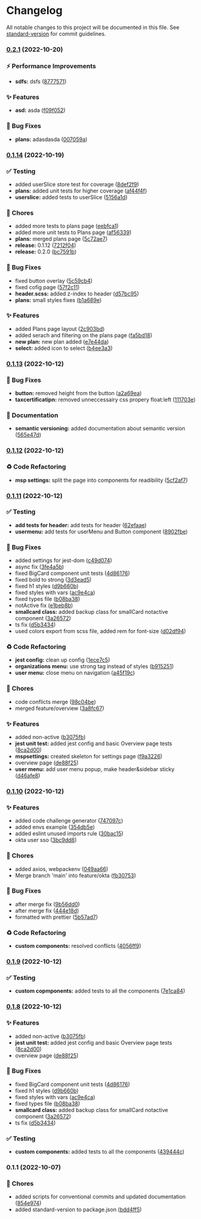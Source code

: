 # Changelog

All notable changes to this project will be documented in this file. See [standard-version](https://github.com/conventional-changelog/standard-version) for commit guidelines.

### [0.2.1](https://github.com/ivankraev/msb-ui/compare/v0.1.3...v0.2.1) (2022-10-20)


### ⚡️ Performance Improvements

* **sdfs:** dsfs ([8777571](https://github.com/ivankraev/msb-ui/commit/87775716605ceaaf05c94784fcdb29bdb8e41dbe))


### ✨ Features

* **asd:** asda ([f09f052](https://github.com/ivankraev/msb-ui/commit/f09f0526528e48300a43c522ec773625649871a2))


### 🐛 Bug Fixes

* **plans:** adasdasda ([007059a](https://github.com/ivankraev/msb-ui/commit/007059a20f16558839e940c04ecae949ffe21c95))

### [0.1.14](https://mstfs.softserveinc.com/tfs/Cisco/MSP/_git/UI/compare/v0.1.17...v0.1.14) (2022-10-19)


### ✅ Testing

* added userSlice store test for coverage ([8def2f9](https://mstfs.softserveinc.com/tfs/Cisco/MSP/_git/UI/commit/8def2f97b3df62af36d2432440749c8be3306797))
* **plans:** added unit tests for higher coverage ([af44f4f](https://mstfs.softserveinc.com/tfs/Cisco/MSP/_git/UI/commit/af44f4f54d7c4dccb1a3912880074b7a39c4e440))
* **userslice:** added tests to userSlice ([5156a1d](https://mstfs.softserveinc.com/tfs/Cisco/MSP/_git/UI/commit/5156a1d453587d7b750b222a3f028306ba9b8610))


### 🚚 Chores

* added more tests to plans page ([eebfca1](https://mstfs.softserveinc.com/tfs/Cisco/MSP/_git/UI/commit/eebfca1804dc6c2cd85ba07b8c3cfae384690a37))
* added more unit tests to Plans page ([af56339](https://mstfs.softserveinc.com/tfs/Cisco/MSP/_git/UI/commit/af56339252da33ec595b0b8149fa6bb6c3845e6c))
* **plans:** merged plans page ([5c72ae7](https://mstfs.softserveinc.com/tfs/Cisco/MSP/_git/UI/commit/5c72ae7cf16de6643e2dfdc5d8f02ee34e4ef706))
* **release:** 0.1.12 ([7212f04](https://mstfs.softserveinc.com/tfs/Cisco/MSP/_git/UI/commit/7212f045c83f91d2930321fda88cfec1b390ca09))
* **release:** 0.2.0 ([bc7591b](https://mstfs.softserveinc.com/tfs/Cisco/MSP/_git/UI/commit/bc7591b8cb8e8e20f4295a852c9e6888db2cc3db))


### 🐛 Bug Fixes

* fixed button overlay ([5c59cb4](https://mstfs.softserveinc.com/tfs/Cisco/MSP/_git/UI/commit/5c59cb4f763f6f09890c1e03e874adc786b23404))
* fixed cofig page ([57f2c11](https://mstfs.softserveinc.com/tfs/Cisco/MSP/_git/UI/commit/57f2c112a44bd40a8e69d7611829d4a9841e4a94))
* **header.scss:** added z-index to header ([d57bc95](https://mstfs.softserveinc.com/tfs/Cisco/MSP/_git/UI/commit/d57bc95374a3ae676012380177b19be8046b5f63))
* **plans:** small styles fixes ([b1a689e](https://mstfs.softserveinc.com/tfs/Cisco/MSP/_git/UI/commit/b1a689efd08c45bf2d5d1668a9f8578fc5bb9851))


### ✨ Features

* added Plans page layout ([2c903bd](https://mstfs.softserveinc.com/tfs/Cisco/MSP/_git/UI/commit/2c903bd399ed4c9f87485304bd7c8942367c2530))
* added serach and filtering on the plans page ([fa5bd18](https://mstfs.softserveinc.com/tfs/Cisco/MSP/_git/UI/commit/fa5bd18b7216b9bbc8f8ff4f80ad191105d7c924))
* **new plan:** new plan added ([e7e44da](https://mstfs.softserveinc.com/tfs/Cisco/MSP/_git/UI/commit/e7e44da33d98a65b652cd829a53b014a387acab2))
* **select:** added icon to select ([b4ee3a3](https://mstfs.softserveinc.com/tfs/Cisco/MSP/_git/UI/commit/b4ee3a3a24cfe27b35383fcd96ee6e4b52055dbd))

### [0.1.13](https://mstfs.softserveinc.com/tfs/Cisco/MSP/_git/UI/compare/v0.1.12...v0.1.13) (2022-10-12)


### 🐛 Bug Fixes

* **button:** removed height from the button ([a2a69ea](https://mstfs.softserveinc.com/tfs/Cisco/MSP/_git/UI/commit/a2a69ea2a5531f6bfd05e8c1c3d85a95abaaf4dc))
* **taxcertificatipn:** removed unneccessairy css propery float:left ([111703e](https://mstfs.softserveinc.com/tfs/Cisco/MSP/_git/UI/commit/111703ea017bafd5fb04c3ce601eb5122f410571))


### 📝 Documentation

* **semantic versioning:** added documentation about semantic version ([565e47d](https://mstfs.softserveinc.com/tfs/Cisco/MSP/_git/UI/commit/565e47d68dc75be1722e7bc885f562b83629ad60))

### [0.1.12](https://mstfs.softserveinc.com/tfs/Cisco/MSP/_git/UI/compare/v0.1.11...v0.1.12) (2022-10-12)


### ♻️ Code Refactoring

* **msp settings:** split the page into components for readibility ([5cf2af7](https://mstfs.softserveinc.com/tfs/Cisco/MSP/_git/UI/commit/5cf2af72b46343f4981ec73aaf2cd95731d87373))

### [0.1.11](https://mstfs.softserveinc.com/tfs/Cisco/MSP/_git/UI/compare/v0.1.10...v0.1.11) (2022-10-12)


### ✅ Testing

* **add tests for header:** add tests for header ([62efaae](https://mstfs.softserveinc.com/tfs/Cisco/MSP/_git/UI/commit/62efaaecaf39c9d663d65282959a5a93a374aefa))
* **usermenu:** add tests for userMenu and Button component ([8902fbe](https://mstfs.softserveinc.com/tfs/Cisco/MSP/_git/UI/commit/8902fbe008a55ab3d5a3094f507635937de9345c))


### 🐛 Bug Fixes

* added settings for jest-dom ([c49d074](https://mstfs.softserveinc.com/tfs/Cisco/MSP/_git/UI/commit/c49d0740d88b0aae7a1a214b3fc585bce5f4c85c))
* async fix ([3fe4a5b](https://mstfs.softserveinc.com/tfs/Cisco/MSP/_git/UI/commit/3fe4a5bdaa4faf66816bccc1082d0cf4ac6cf06a))
* fixed BigCard component unit tests ([4d86176](https://mstfs.softserveinc.com/tfs/Cisco/MSP/_git/UI/commit/4d861762f3599dc06b1d7f0741a17cb61cb3c59c))
* fixed bold to strong ([3d3ead5](https://mstfs.softserveinc.com/tfs/Cisco/MSP/_git/UI/commit/3d3ead5083bc1f52c0e81f66e5555cf2daffd647))
* fixed h1 styles ([d9b660b](https://mstfs.softserveinc.com/tfs/Cisco/MSP/_git/UI/commit/d9b660b3aca6fd9e67365d1ee140e44ddf407829))
* fixed styles with vars ([ac9e4ca](https://mstfs.softserveinc.com/tfs/Cisco/MSP/_git/UI/commit/ac9e4ca0b10d7515b5181ab259619640574aa768))
* fixed types file ([b08ba38](https://mstfs.softserveinc.com/tfs/Cisco/MSP/_git/UI/commit/b08ba385e63f4336551eb005b375089925f40d14))
* notActive fix ([e1beb8b](https://mstfs.softserveinc.com/tfs/Cisco/MSP/_git/UI/commit/e1beb8b778e3865d37f59acbb6a6d044347d57de))
* **smallcard class:** added backup class for smallCard notactive component ([3a26572](https://mstfs.softserveinc.com/tfs/Cisco/MSP/_git/UI/commit/3a2657212762b688ac1677ad38647bf0113baf66))
* ts fix ([d5b3434](https://mstfs.softserveinc.com/tfs/Cisco/MSP/_git/UI/commit/d5b34344bd88b5fec9e90ac91d6fcb74ebf4333e))
* used colors export from scss file, added rem for font-size ([d02df94](https://mstfs.softserveinc.com/tfs/Cisco/MSP/_git/UI/commit/d02df94d8eec9870015497f440bd8e953ad3019a))


### ♻️ Code Refactoring

* **jest config:** clean up config ([1ece7c5](https://mstfs.softserveinc.com/tfs/Cisco/MSP/_git/UI/commit/1ece7c54ff37af9ddfc0040a9380c6431ec218aa))
* **organizations menu:** use strong tag instead of styles ([b915251](https://mstfs.softserveinc.com/tfs/Cisco/MSP/_git/UI/commit/b9152513b9b0a7259ef205d4b206c1fe2b8fd84c))
* **user menu:** close menu on navigation ([a45f19c](https://mstfs.softserveinc.com/tfs/Cisco/MSP/_git/UI/commit/a45f19c9182b4876bb14390059a344b6c8dd0556))


### 🚚 Chores

* code conflicts merge ([98c04be](https://mstfs.softserveinc.com/tfs/Cisco/MSP/_git/UI/commit/98c04be62e22270aaadf05778aa8b9336d2d70db))
* merged feature/overview ([3a8fc67](https://mstfs.softserveinc.com/tfs/Cisco/MSP/_git/UI/commit/3a8fc679eb98e7e5a8b6228a4f6d916f43fafc3a))


### ✨ Features

* added non-active ([b3075fb](https://mstfs.softserveinc.com/tfs/Cisco/MSP/_git/UI/commit/b3075fbd50d4427d96f41568d8a467ce5f713fcb))
* **jest unit test:** added jest config and basic Overview page tests ([8ca2d00](https://mstfs.softserveinc.com/tfs/Cisco/MSP/_git/UI/commit/8ca2d00a31dbd98317496fb48dbaf3bf235b86ac))
* **mspsettings:** created skeleton for settings page ([f9a3226](https://mstfs.softserveinc.com/tfs/Cisco/MSP/_git/UI/commit/f9a3226d5026ddcf9cbe324ef2e4a61c2e29252d))
* overview page ([de88f25](https://mstfs.softserveinc.com/tfs/Cisco/MSP/_git/UI/commit/de88f25c47ce06a5759b2838047d3815f4a7f95d))
* **user menu:** add user menu popup, make header&sidebar sticky ([d46afe8](https://mstfs.softserveinc.com/tfs/Cisco/MSP/_git/UI/commit/d46afe8254c2628eff58e66b5320f41f0731adfd))

### [0.1.10](https://mstfs.softserveinc.com/tfs/Cisco/MSP/_git/UI/compare/v0.1.9...v0.1.10) (2022-10-12)


### ✨ Features

* added code challenge generator ([747097c](https://mstfs.softserveinc.com/tfs/Cisco/MSP/_git/UI/commit/747097cd0f402f3aaf8072589bfb8d3508331923))
* added envs example ([354db5e](https://mstfs.softserveinc.com/tfs/Cisco/MSP/_git/UI/commit/354db5e69cf5439eba7731ceaff8efe942b0b40f))
* added eslint unused imports rule ([30bac15](https://mstfs.softserveinc.com/tfs/Cisco/MSP/_git/UI/commit/30bac159e8f99b19d4d393e018af741c918782fa))
* okta user sso ([3bc9dd8](https://mstfs.softserveinc.com/tfs/Cisco/MSP/_git/UI/commit/3bc9dd8e930a3b30dd331230274a37eaa6bc10f7))


### 🚚 Chores

* added axios, webpackenv ([049aa66](https://mstfs.softserveinc.com/tfs/Cisco/MSP/_git/UI/commit/049aa66e047443135c5fed78076c04fbe75c243f))
* Merge branch 'main' into feature/okta ([fb30753](https://mstfs.softserveinc.com/tfs/Cisco/MSP/_git/UI/commit/fb30753cb30805d9fff3e52287c7c1b63291de3d))


### 🐛 Bug Fixes

* after merge fix ([9b56dd0](https://mstfs.softserveinc.com/tfs/Cisco/MSP/_git/UI/commit/9b56dd0a66693038bd687d84ef842df62c49bd77))
* after merge fix ([444e18d](https://mstfs.softserveinc.com/tfs/Cisco/MSP/_git/UI/commit/444e18d2cc451fe049ef73bb2d5b8fba131e0837))
* formatted with prettier ([5b57ad7](https://mstfs.softserveinc.com/tfs/Cisco/MSP/_git/UI/commit/5b57ad7d5b147e85c0fc010084e0aea07443619b))


### ♻️ Code Refactoring

* **custom components:** resolved conflicts ([4056ff9](https://mstfs.softserveinc.com/tfs/Cisco/MSP/_git/UI/commit/4056ff9333274895343085b9d616a5ae6a6832bf))

### [0.1.9](https://mstfs.softserveinc.com/tfs/Cisco/MSP/_git/UI/compare/v0.1.7...v0.1.9) (2022-10-12)


### ✅ Testing

* **custom copmponents:** added tests to all the components ([7e1ca84](https://mstfs.softserveinc.com/tfs/Cisco/MSP/_git/UI/commit/7e1ca847a2f6147580ea0e43e80c2c460ec69591))

### [0.1.8](https://mstfs.softserveinc.com/tfs/Cisco/MSP/_git/UI/compare/v0.1.1...v0.1.8) (2022-10-12)


### ✨ Features

* added non-active ([b3075fb](https://mstfs.softserveinc.com/tfs/Cisco/MSP/_git/UI/commit/b3075fbd50d4427d96f41568d8a467ce5f713fcb))
* **jest unit test:** added jest config and basic Overview page tests ([8ca2d00](https://mstfs.softserveinc.com/tfs/Cisco/MSP/_git/UI/commit/8ca2d00a31dbd98317496fb48dbaf3bf235b86ac))
* overview page ([de88f25](https://mstfs.softserveinc.com/tfs/Cisco/MSP/_git/UI/commit/de88f25c47ce06a5759b2838047d3815f4a7f95d))


### 🐛 Bug Fixes

* fixed BigCard component unit tests ([4d86176](https://mstfs.softserveinc.com/tfs/Cisco/MSP/_git/UI/commit/4d861762f3599dc06b1d7f0741a17cb61cb3c59c))
* fixed h1 styles ([d9b660b](https://mstfs.softserveinc.com/tfs/Cisco/MSP/_git/UI/commit/d9b660b3aca6fd9e67365d1ee140e44ddf407829))
* fixed styles with vars ([ac9e4ca](https://mstfs.softserveinc.com/tfs/Cisco/MSP/_git/UI/commit/ac9e4ca0b10d7515b5181ab259619640574aa768))
* fixed types file ([b08ba38](https://mstfs.softserveinc.com/tfs/Cisco/MSP/_git/UI/commit/b08ba385e63f4336551eb005b375089925f40d14))
* **smallcard class:** added backup class for smallCard notactive component ([3a26572](https://mstfs.softserveinc.com/tfs/Cisco/MSP/_git/UI/commit/3a2657212762b688ac1677ad38647bf0113baf66))
* ts fix ([d5b3434](https://mstfs.softserveinc.com/tfs/Cisco/MSP/_git/UI/commit/d5b34344bd88b5fec9e90ac91d6fcb74ebf4333e))


### ✅ Testing

* **custom components:** added tests to all the components ([439444c](https://mstfs.softserveinc.com/tfs/Cisco/MSP/_git/UI/commit/439444cdc71ab407e10a496500f5463f21968d53))

### 0.1.1 (2022-10-07)


### 🚚 Chores

* added scripts for conventional commits and updated documentation ([854e974](https://mstfs.softserveinc.com/tfs/Cisco/MSP/_git/UI/commit/854e97457b27ccba3b9c67d05e0677be4a347ce1))
* added standard-version to package.json ([bdd4ff5](https://mstfs.softserveinc.com/tfs/Cisco/MSP/_git/UI/commit/bdd4ff59fd89e26f6d6c03401d00f8901e1c59fd))
